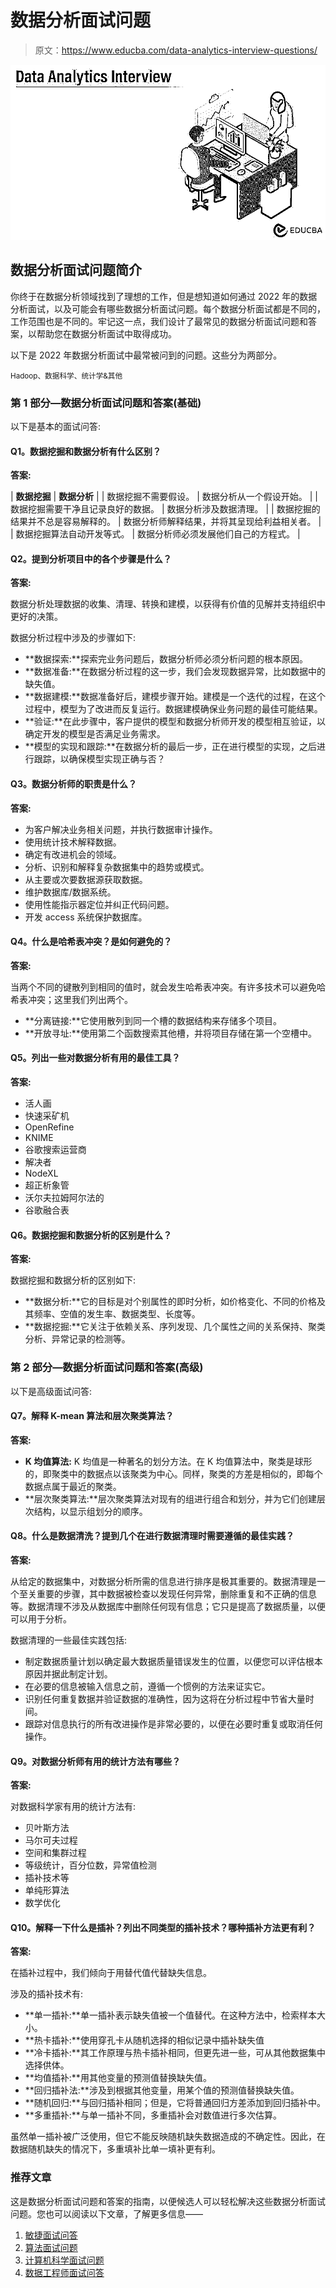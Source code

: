 # 数据分析面试问题

> 原文：<https://www.educba.com/data-analytics-interview-questions/>

![Data Analytics Interview](img/190c4e168a3d76c668946a64251d1406.png)



## 数据分析面试问题简介

你终于在数据分析领域找到了理想的工作，但是想知道如何通过 2022 年的数据分析面试，以及可能会有哪些数据分析面试问题。每个数据分析面试都是不同的，工作范围也是不同的。牢记这一点，我们设计了最常见的数据分析面试问题和答案，以帮助您在数据分析面试中取得成功。

以下是 2022 年数据分析面试中最常被问到的问题。这些分为两部分。

<small>Hadoop、数据科学、统计学&其他</small>

### 第 1 部分—数据分析面试问题和答案(基础)

以下是基本的面试问答:

#### Q1。数据挖掘和数据分析有什么区别？

**答案:**

| **数据挖掘** | **数据分析** |
| 数据挖掘不需要假设。 | 数据分析从一个假设开始。 |
| 数据挖掘需要干净且记录良好的数据。 | 数据分析涉及数据清理。 |
| 数据挖掘的结果并不总是容易解释的。 | 数据分析师解释结果，并将其呈现给利益相关者。 |
| 数据挖掘算法自动开发等式。 | 数据分析师必须发展他们自己的方程式。 |

#### Q2。提到分析项目中的各个步骤是什么？

**答案:**

数据分析处理数据的收集、清理、转换和建模，以获得有价值的见解并支持组织中更好的决策。

数据分析过程中涉及的步骤如下:

*   **数据探索:**探索完业务问题后，数据分析师必须分析问题的根本原因。
*   **数据准备:**在数据分析过程的这一步，我们会发现数据异常，比如数据中的缺失值。
*   **数据建模:**数据准备好后，建模步骤开始。建模是一个迭代的过程，在这个过程中，模型为了改进而反复运行。数据建模确保业务问题的最佳可能结果。
*   **验证:**在此步骤中，客户提供的模型和数据分析师开发的模型相互验证，以确定开发的模型是否满足业务需求。
*   **模型的实现和跟踪:**在数据分析的最后一步，正在进行模型的实现，之后进行跟踪，以确保模型实现正确与否？

#### Q3。数据分析师的职责是什么？

**答案:**

*   为客户解决业务相关问题，并执行数据审计操作。
*   使用统计技术解释数据。
*   确定有改进机会的领域。
*   分析、识别和解释复杂数据集中的趋势或模式。
*   从主要或次要数据源获取数据。
*   维护数据库/数据系统。
*   使用性能指示器定位并纠正代码问题。
*   开发 access 系统保护数据库。

#### Q4。什么是哈希表冲突？是如何避免的？

**答案:**

当两个不同的键散列到相同的值时，就会发生哈希表冲突。有许多技术可以避免哈希表冲突；这里我们列出两个。

*   **分离链接:**它使用散列到同一个槽的数据结构来存储多个项目。
*   **开放寻址:**使用第二个函数搜索其他槽，并将项目存储在第一个空槽中。

#### Q5。列出一些对数据分析有用的最佳工具？

**答案:**

*   活人画
*   快速采矿机
*   OpenRefine
*   KNIME
*   谷歌搜索运营商
*   解决者
*   NodeXL
*   超正析象管
*   沃尔夫拉姆阿尔法的
*   谷歌融合表

#### Q6。数据挖掘和数据分析的区别是什么？

**答案:**

数据挖掘和数据分析的区别如下:

*   **数据分析:**它的目标是对个别属性的即时分析，如价格变化、不同的价格及其频率、空值的发生率、数据类型、长度等。
*   **数据挖掘:**它关注于依赖关系、序列发现、几个属性之间的关系保持、聚类分析、异常记录的检测等。

### 第 2 部分—数据分析面试问题和答案(高级)

以下是高级面试问答:

#### Q7。解释 K-mean 算法和层次聚类算法？

**答案:**

*   **K 均值算法:** K 均值是一种著名的划分方法。在 K 均值算法中，聚类是球形的，即聚类中的数据点以该聚类为中心。同样，聚类的方差是相似的，即每个数据点属于最近的聚类。
*   **层次聚类算法:**层次聚类算法对现有的组进行组合和划分，并为它们创建层次结构，以显示组划分的顺序。

#### Q8。什么是数据清洗？提到几个在进行数据清理时需要遵循的最佳实践？

**答案:**

从给定的数据集中，对数据分析所需的信息进行排序是极其重要的。数据清理是一个至关重要的步骤，其中数据被检查以发现任何异常，删除重复和不正确的信息等。数据清理不涉及从数据库中删除任何现有信息；它只是提高了数据质量，以便可以用于分析。

数据清理的一些最佳实践包括:

*   制定数据质量计划以确定最大数据质量错误发生的位置，以便您可以评估根本原因并据此制定计划。
*   在必要的信息被输入信息之前，遵循一个惯例的方法来证实它。
*   识别任何重复数据并验证数据的准确性，因为这将在分析过程中节省大量时间。
*   跟踪对信息执行的所有改进操作是非常必要的，以便在必要时重复或取消任何操作。

#### Q9。对数据分析师有用的统计方法有哪些？

**答案:**

对数据科学家有用的统计方法有:

*   贝叶斯方法
*   马尔可夫过程
*   空间和集群过程
*   等级统计，百分位数，异常值检测
*   插补技术等
*   单纯形算法
*   数学优化

#### Q10。解释一下什么是插补？列出不同类型的插补技术？哪种插补方法更有利？

**答案:**

在插补过程中，我们倾向于用替代值代替缺失信息。

涉及的插补技术有:

*   **单一插补:**单一插补表示缺失值被一个值替代。在这种方法中，检索样本大小。
*   **热卡插补:**使用穿孔卡从随机选择的相似记录中插补缺失值
*   **冷卡插补:**其工作原理与热卡插补相同，但更先进一些，可从其他数据集中选择供体。
*   **均值插补:**用其他变量的预测值替换缺失值。
*   **回归插补法:**涉及到根据其他变量，用某个值的预测值替换缺失值。
*   **随机回归:**与回归插补相同；但是，它将普通回归方差添加到回归插补中。
*   **多重插补:**与单一插补不同，多重插补会对数值进行多次估算。

虽然单一插补被广泛使用，但它不能反映随机缺失数据造成的不确定性。因此，在数据随机缺失的情况下，多重填补比单一填补更有利。

### 推荐文章

这是数据分析面试问题和答案的指南，以便候选人可以轻松解决这些数据分析面试问题。您也可以阅读以下文章，了解更多信息——

1.  [敏捷面试问答](https://www.educba.com/agile-interview-questions/)
2.  [算法面试问题](https://www.educba.com/algorithm-interview-questions/)
3.  [计算机科学面试问题](https://www.educba.com/computer-science-interview-questions/)
4.  [数据工程师面试问答](https://www.educba.com/data-engineer-interview-questions/)





